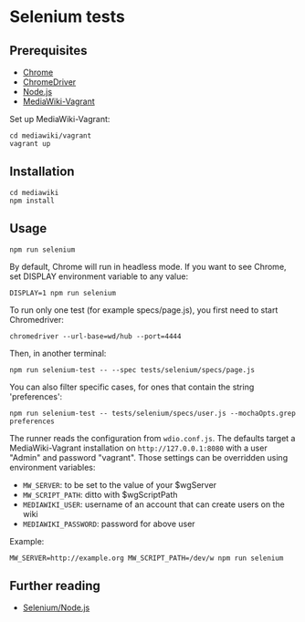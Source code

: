 # Selenium tests

## Prerequisites

- [Chrome](https://www.google.com/chrome/)
- [ChromeDriver](https://sites.google.com/a/chromium.org/chromedriver/)
- [Node.js](https://nodejs.org/en/)
- [MediaWiki-Vagrant](https://www.mediawiki.org/wiki/MediaWiki-Vagrant)

Set up MediaWiki-Vagrant:

    cd mediawiki/vagrant
    vagrant up

## Installation

    cd mediawiki
    npm install

## Usage

    npm run selenium

By default, Chrome will run in headless mode. If you want to see Chrome, set DISPLAY
environment variable to any value:

    DISPLAY=1 npm run selenium

To run only one test (for example specs/page.js), you first need to start Chromedriver:

    chromedriver --url-base=wd/hub --port=4444

Then, in another terminal:

    npm run selenium-test -- --spec tests/selenium/specs/page.js

You can also filter specific cases, for ones that contain the string 'preferences':

    npm run selenium-test -- tests/selenium/specs/user.js --mochaOpts.grep preferences

The runner reads the configuration from `wdio.conf.js`. The defaults target
a MediaWiki-Vagrant installation on `http://127.0.0.1:8080` with a user "Admin"
and password "vagrant".  Those settings can be overridden using environment
variables:

- `MW_SERVER`: to be set to the value of your $wgServer
- `MW_SCRIPT_PATH`: ditto with $wgScriptPath
- `MEDIAWIKI_USER`: username of an account that can create users on the wiki
- `MEDIAWIKI_PASSWORD`: password for above user

Example:

    MW_SERVER=http://example.org MW_SCRIPT_PATH=/dev/w npm run selenium

## Further reading

- [Selenium/Node.js](https://www.mediawiki.org/wiki/Selenium/Node.js)
